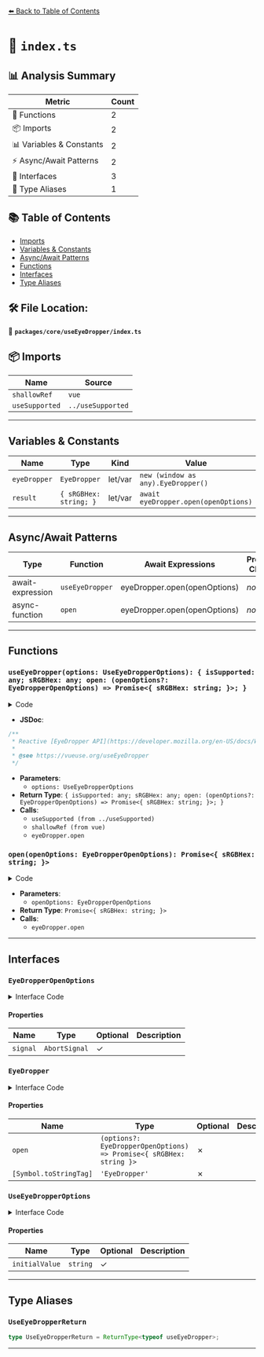 [⬅️ Back to Table of Contents](../../../index.md)

# 📄 `index.ts`

## 📊 Analysis Summary

| Metric | Count |
|--------|-------|
| 🔧 Functions | 2 |
| 📦 Imports | 2 |
| 📊 Variables & Constants | 2 |
| ⚡ Async/Await Patterns | 2 |
| 📐 Interfaces | 3 |
| 📑 Type Aliases | 1 |

## 📚 Table of Contents

- [Imports](#imports)
- [Variables & Constants](#variables-constants)
- [Async/Await Patterns](#asyncawait-patterns)
- [Functions](#functions)
- [Interfaces](#interfaces)
- [Type Aliases](#type-aliases)

## 🛠️ File Location:
📂 **`packages/core/useEyeDropper/index.ts`**

## 📦 Imports

| Name | Source |
|------|--------|
| `shallowRef` | `vue` |
| `useSupported` | `../useSupported` |


---

## Variables & Constants

| Name | Type | Kind | Value | Exported |
|------|------|------|-------|----------|
| `eyeDropper` | `EyeDropper` | let/var | `new (window as any).EyeDropper()` | ✗ |
| `result` | `{ sRGBHex: string; }` | let/var | `await eyeDropper.open(openOptions)` | ✗ |


---

## Async/Await Patterns

| Type | Function | Await Expressions | Promise Chains |
|------|----------|-------------------|----------------|
| await-expression | `useEyeDropper` | eyeDropper.open(openOptions) | *none* |
| async-function | `open` | eyeDropper.open(openOptions) | *none* |


---

## Functions

### `useEyeDropper(options: UseEyeDropperOptions): { isSupported: any; sRGBHex: any; open: (openOptions?: EyeDropperOpenOptions) => Promise<{ sRGBHex: string; }>; }`

<details><summary>Code</summary>

```ts
export function useEyeDropper(options: UseEyeDropperOptions = {}) {
  const { initialValue = '' } = options
  const isSupported = useSupported(() => typeof window !== 'undefined' && 'EyeDropper' in window)
  const sRGBHex = shallowRef(initialValue)

  async function open(openOptions?: EyeDropperOpenOptions) {
    if (!isSupported.value)
      return
    const eyeDropper: EyeDropper = new (window as any).EyeDropper()
    const result = await eyeDropper.open(openOptions)
    sRGBHex.value = result.sRGBHex
    return result
  }

  return { isSupported, sRGBHex, open }
}
```
</details>

- **JSDoc**:
```ts
/**
 * Reactive [EyeDropper API](https://developer.mozilla.org/en-US/docs/Web/API/EyeDropper_API)
 *
 * @see https://vueuse.org/useEyeDropper
 */
```

- **Parameters**:
  - `options: UseEyeDropperOptions`
- **Return Type**: `{ isSupported: any; sRGBHex: any; open: (openOptions?: EyeDropperOpenOptions) => Promise<{ sRGBHex: string; }>; }`
- **Calls**:
  - `useSupported (from ../useSupported)`
  - `shallowRef (from vue)`
  - `eyeDropper.open`
### `open(openOptions: EyeDropperOpenOptions): Promise<{ sRGBHex: string; }>`

<details><summary>Code</summary>

```ts
async function open(openOptions?: EyeDropperOpenOptions) {
    if (!isSupported.value)
      return
    const eyeDropper: EyeDropper = new (window as any).EyeDropper()
    const result = await eyeDropper.open(openOptions)
    sRGBHex.value = result.sRGBHex
    return result
  }
```
</details>

- **Parameters**:
  - `openOptions: EyeDropperOpenOptions`
- **Return Type**: `Promise<{ sRGBHex: string; }>`
- **Calls**:
  - `eyeDropper.open`

---

## Interfaces

### `EyeDropperOpenOptions`

<details><summary>Interface Code</summary>

```ts
export interface EyeDropperOpenOptions {
  /**
   * @see https://developer.mozilla.org/en-US/docs/Web/API/AbortSignal
   */
  signal?: AbortSignal
}
```
</details>

#### Properties

| Name | Type | Optional | Description |
|------|------|----------|-------------|
| `signal` | `AbortSignal` | ✓ |  |

### `EyeDropper`

<details><summary>Interface Code</summary>

```ts
export interface EyeDropper {
  // eslint-disable-next-line ts/no-misused-new
  new(): EyeDropper
  open: (options?: EyeDropperOpenOptions) => Promise<{ sRGBHex: string }>
  [Symbol.toStringTag]: 'EyeDropper'
}
```
</details>

#### Properties

| Name | Type | Optional | Description |
|------|------|----------|-------------|
| `open` | `(options?: EyeDropperOpenOptions) => Promise<{ sRGBHex: string }>` | ✗ |  |
| `[Symbol.toStringTag]` | `'EyeDropper'` | ✗ |  |

### `UseEyeDropperOptions`

<details><summary>Interface Code</summary>

```ts
export interface UseEyeDropperOptions {
  /**
   * Initial sRGBHex.
   *
   * @default ''
   */
  initialValue?: string
}
```
</details>

#### Properties

| Name | Type | Optional | Description |
|------|------|----------|-------------|
| `initialValue` | `string` | ✓ |  |


---

## Type Aliases

### `UseEyeDropperReturn`

```ts
type UseEyeDropperReturn = ReturnType<typeof useEyeDropper>;
```


---